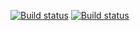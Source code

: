[![Build status](https://ci.appveyor.com/api/projects/status/n93qsakm473hxgh9?svg=true)](https://ci.appveyor.com/project/Kelavo/api-ci)
[![Build status](https://ci.appveyor.com/api/projects/status/n93qsakm473hxgh9/branch/main?svg=true)](https://ci.appveyor.com/project/Kelavo/api-ci/branch/main)
